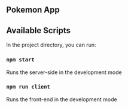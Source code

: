 ## Pokemon App

## Available Scripts

In the project directory, you can run:

### `npm start`

Runs the server-side in the development mode

### `npm run client`

Runs the front-end in the development mode
